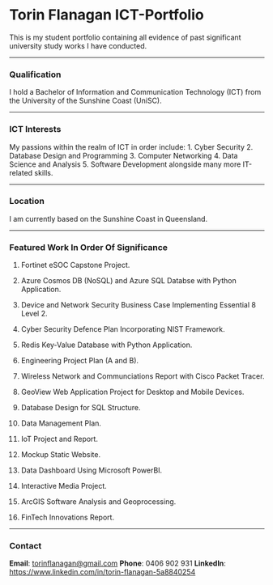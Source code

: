 # Torin Flanagan ICT-Portfolio
This is my student portfolio containing all evidence of past significant university study works I have conducted.

---

### Qualification ###
I hold a Bachelor of Information and Communication Technology (ICT) from the University of the Sunshine Coast (UniSC).

---

### ICT Interests ###
My passions within the realm of ICT in order include:
    1. Cyber Security
    2. Database Design and Programming
    3. Computer Networking
    4. Data Science and Analysis
    5. Software Development
alongside many more IT-related skills.

---

### Location ###
I am currently based on the Sunshine Coast in Queensland.

---

### Featured Work In Order Of Significance ###  
1. Fortinet eSOC Capstone Project.

2. Azure Cosmos DB (NoSQL) and Azure SQL Databse with Python Application.

3. Device and Network Security Business Case Implementing Essential 8 Level 2.

4. Cyber Security Defence Plan Incorporating NIST Framework.

5. Redis Key-Value Database with Python Application.

6. Engineering Project Plan (A and B).

7. Wireless Network and Communciations Report with Cisco Packet Tracer.

8. GeoView Web Application Project for Desktop and Mobile Devices.

9. Database Design for SQL Structure.

10. Data Management Plan.

11. IoT Project and Report.

12. Mockup Static Website.

13. Data Dashboard Using Microsoft PowerBI.

14. Interactive Media Project.

15. ArcGIS Software Analysis and Geoprocessing.

16. FinTech Innovations Report.

---

### Contact ###
**Email**: torinflanagan@gmail.com
**Phone**: 0406 902 931
**LinkedIn**: https://www.linkedin.com/in/torin-flanagan-5a8840254
